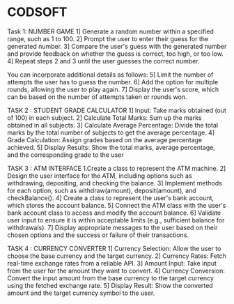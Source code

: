 # CODSOFT
Task 1: NUMBER GAME 
1] Generate a random number within a specified range, such as 1 to 100. 2] Prompt the user to enter their guess for the generated number. 3] Compare the user's guess with the generated number and provide feedback on whether the guess is correct, too high, or too low. 4] Repeat steps 2 and 3 until the user guesses the correct number.

You can incorporate additional details as follows: 5] Limit the number of attempts the user has to guess the number. 6] Add the option for multiple rounds, allowing the user to play again. 7] Display the user's score, which can be based on the number of attempts taken or rounds won.

TASK 2 : STUDENT GRADE CALCULATOR
1] Input: Take marks obtained (out of 100) in each subject. 2] Calculate Total Marks: Sum up the marks obtained in all subjects. 3] Calculate Average Percentage: Divide the total marks by the total number of subjects to get the average percentage. 4] Grade Calculation: Assign grades based on the average percentage achieved. 5] Display Results: Show the total marks, average percentage, and the corresponding grade to the user

TASK 3 : ATM INTERFACE
1.Create a class to represent the ATM machine. 2] Design the user interface for the ATM, including options such as withdrawing, depositing, and checking the balance. 3] Implement methods for each option, such as withdraw(amount), deposit(amount), and checkBalance(). 4] Create a class to represent the user's bank account, which stores the account balance. 5] Connect the ATM class with the user's bank account class to access and modify the account balance. 6] Validate user input to ensure it is within acceptable limits (e.g., sufficient balance for withdrawals). 7] Display appropriate messages to the user based on their chosen options and the success or failure of their transactions.

TASK 4 : CURRENCY CONVERTER
1] Currency Selection: Allow the user to choose the base currency and the target currency. 2] Currency Rates: Fetch real-time exchange rates from a reliable API. 3] Amount Input: Take input from the user for the amount they want to convert. 4] Currency Conversion: Convert the input amount from the base currency to the target currency using the fetched exchange rate. 5] Display Result: Show the converted amount and the target currency symbol to the user.


